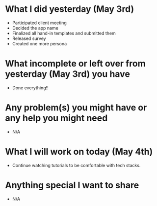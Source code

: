 # What I did yesterday (May 3rd)

-   Participated client meeting
-   Decided the app name
-   Finalized all hand-in templates and submitted them
-   Released survey
-   Created one more persona

# What incomplete or left over from yesterday (May 3rd) you have

-   Done everything!!

# Any problem(s) you might have or any help you might need

-   N/A

# What I will work on today (May 4th)

-   Continue watching tutorials to be comfortable with tech stacks.

# Anything special I want to share

-   N/A
